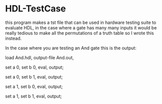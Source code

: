 # HDL-TestCase

this program makes a tst file that can be used in hardware testing suite to evaluate HDL, in the case where a gate has many many inputs it would be really tedious to make all the permutations of a truth table so I wrote this instead.

In the case where you are testing an And gate this is the output:

load And.hdl,
output-file And.out,

set a 0, 
set b 0, 
eval,
output;

set a 0, 
set b 1, 
eval,
output;

set a 1, 
set b 0, 
eval,
output;

set a 1, 
set b 1, 
eval,
output;
